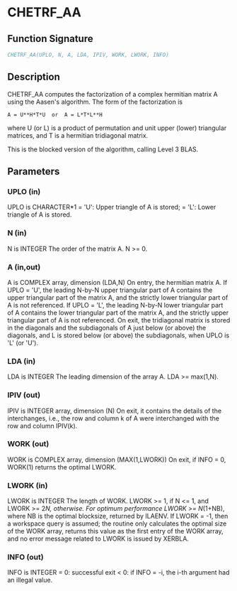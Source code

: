 # CHETRF_AA

## Function Signature

```fortran
CHETRF_AA(UPLO, N, A, LDA, IPIV, WORK, LWORK, INFO)
```

## Description


 CHETRF_AA computes the factorization of a complex hermitian matrix A
 using the Aasen's algorithm.  The form of the factorization is

    A = U**H*T*U  or  A = L*T*L**H

 where U (or L) is a product of permutation and unit upper (lower)
 triangular matrices, and T is a hermitian tridiagonal matrix.

 This is the blocked version of the algorithm, calling Level 3 BLAS.

## Parameters

### UPLO (in)

UPLO is CHARACTER*1 = 'U': Upper triangle of A is stored; = 'L': Lower triangle of A is stored.

### N (in)

N is INTEGER The order of the matrix A. N >= 0.

### A (in,out)

A is COMPLEX array, dimension (LDA,N) On entry, the hermitian matrix A. If UPLO = 'U', the leading N-by-N upper triangular part of A contains the upper triangular part of the matrix A, and the strictly lower triangular part of A is not referenced. If UPLO = 'L', the leading N-by-N lower triangular part of A contains the lower triangular part of the matrix A, and the strictly upper triangular part of A is not referenced. On exit, the tridiagonal matrix is stored in the diagonals and the subdiagonals of A just below (or above) the diagonals, and L is stored below (or above) the subdiagonals, when UPLO is 'L' (or 'U').

### LDA (in)

LDA is INTEGER The leading dimension of the array A. LDA >= max(1,N).

### IPIV (out)

IPIV is INTEGER array, dimension (N) On exit, it contains the details of the interchanges, i.e., the row and column k of A were interchanged with the row and column IPIV(k).

### WORK (out)

WORK is COMPLEX array, dimension (MAX(1,LWORK)) On exit, if INFO = 0, WORK(1) returns the optimal LWORK.

### LWORK (in)

LWORK is INTEGER The length of WORK. LWORK >= 1, if N <= 1, and LWORK >= 2*N, otherwise. For optimum performance LWORK >= N*(1+NB), where NB is the optimal blocksize, returned by ILAENV. If LWORK = -1, then a workspace query is assumed; the routine only calculates the optimal size of the WORK array, returns this value as the first entry of the WORK array, and no error message related to LWORK is issued by XERBLA.

### INFO (out)

INFO is INTEGER = 0: successful exit < 0: if INFO = -i, the i-th argument had an illegal value.

